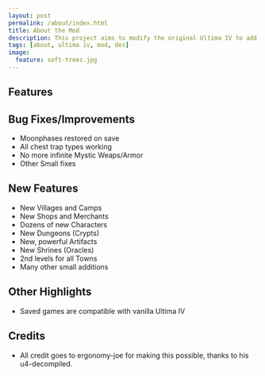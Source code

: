 ```yaml
---
layout: post
permalink: /about/index.html
title: About the Mod
description: This project aims to modify the original Ultima IV to add additional content, via quests, locations and features. It will also not alter the original quest content at all, permitting the game to be completed in the original fashion, whilst still making the new content available. A few bug fixes of the original code will also be added.
tags: [about, ultima iv, mod, dos]
image:
  feature: soft-trees.jpg
---
```


## Features

  ## Bug Fixes/Improvements
  * Moonphases restored on save
  * All chest trap types working
  * No more infinite Mystic Weaps/Armor
  * Other Small fixes
  
  ## New Features
  * New Villages and Camps
  * New Shops and Merchants
  * Dozens of new Characters
  * New Dungeons (Crypts)
  * New, powerful Artifacts
  * New Shrines (Oracles)
  * 2nd levels for all Towns
  * Many other small additions
  
  ## Other Highlights
  * Saved games are compatible with vanilla Ultima IV
  
## Credits
  * All credit goes to ergonomy-joe for making this possible, thanks to his u4-decompiled.
